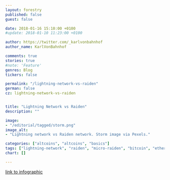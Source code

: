 ```yaml
---
layout: forestry
published: false
guest: false

date: 2018-01-16 15:10:00 +0100
#update: 2018-01-10 11:23:00 +0100

author: https://twitter.com/_karlvonbahnhof
author_name: KarlVonBahnhof

comments: true
stories: true
#note: 'Feature'
genres: Blog
tickers: false

permalink: "/lightning-network-vs-raiden"
german: false
cz: lightning-network-vs-raiden


title: "Lightning Network vs Raiden"
description: ""

image:
- "/editorial/tagged/storm.png"
image_alt:
- "Lightning network vs Raiden network. Storm image via Pexels."

categories: ["altcoins", "altcoins", "basics"]
tags: ["lightning-network", "raiden", "micro-raiden", "bitcoin", "ethereum", "fundamentals"]
chart: []

---
```



<script src="https://infograph.venngage.com/js/embed/v1/embed.js" data-vg-id="379568" data-title="Lighthing network vs Raiden" data-w="816" data-h="1660"></script>

[link to infographic](https://infograph.venngage.com/p/379568/lighthing-network-vs-raiden)
